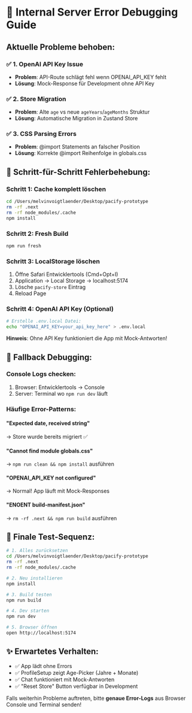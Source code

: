 # 🚨 Internal Server Error Debugging Guide

## Aktuelle Probleme behoben:

### ✅ 1. OpenAI API Key Issue
- **Problem**: API-Route schlägt fehl wenn OPENAI_API_KEY fehlt
- **Lösung**: Mock-Response für Development ohne API Key

### ✅ 2. Store Migration 
- **Problem**: Alte `age` vs neue `ageYears`/`ageMonths` Struktur
- **Lösung**: Automatische Migration in Zustand Store

### ✅ 3. CSS Parsing Errors
- **Problem**: @import Statements an falscher Position
- **Lösung**: Korrekte @import Reihenfolge in globals.css

## 🔧 Schritt-für-Schritt Fehlerbehebung:

### Schritt 1: Cache komplett löschen
```bash
cd /Users/melvinvoigtlaender/Desktop/pacify-prototype
rm -rf .next
rm -rf node_modules/.cache
npm install
```

### Schritt 2: Fresh Build
```bash
npm run fresh
```

### Schritt 3: LocalStorage löschen
1. Öffne Safari Entwicklertools (Cmd+Opt+I)
2. Application → Local Storage → localhost:5174
3. Lösche `pacify-store` Eintrag
4. Reload Page

### Schritt 4: OpenAI API Key (Optional)
```bash
# Erstelle .env.local Datei:
echo "OPENAI_API_KEY=your_api_key_here" > .env.local
```

**Hinweis**: Ohne API Key funktioniert die App mit Mock-Antworten!

## 🐛 Fallback Debugging:

### Console Logs checken:
1. Browser: Entwicklertools → Console
2. Server: Terminal wo `npm run dev` läuft

### Häufige Error-Patterns:

#### "Expected date, received string"
→ Store wurde bereits migriert ✅

#### "Cannot find module globals.css"  
→ `npm run clean && npm install` ausführen

#### "OPENAI_API_KEY not configured"
→ Normal! App läuft mit Mock-Responses

#### "ENOENT build-manifest.json"
→ `rm -rf .next && npm run build` ausführen

## 🎯 Finale Test-Sequenz:

```bash
# 1. Alles zurücksetzen
cd /Users/melvinvoigtlaender/Desktop/pacify-prototype
rm -rf .next
rm -rf node_modules/.cache

# 2. Neu installieren  
npm install

# 3. Build testen
npm run build

# 4. Dev starten
npm run dev

# 5. Browser öffnen
open http://localhost:5174
```

## ✨ Erwartetes Verhalten:

- ✅ App lädt ohne Errors
- ✅ ProfileSetup zeigt Age-Picker (Jahre + Monate)  
- ✅ Chat funktioniert mit Mock-Antworten
- ✅ "Reset Store" Button verfügbar in Development

Falls weiterhin Probleme auftreten, bitte **genaue Error-Logs** aus Browser Console und Terminal senden! 